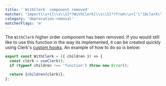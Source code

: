 ```yaml
---
title: '`WithClerk` component removed'
matcher: "import\\s+{[\\s\\S]*?WithClerk[\\s\\S]*?from\\s+['\"]@clerk\\/(?:nextjs|clerk-react)[\\s\\S]*?['\"]"
category: 'deprecation-removal'
matcherFlags: 'm'
---
```


The `WithClerk` higher order component has been removed. If you would still like to use this function in the way its implemented, it can be created quickly using Clerk's [custom hooks](https://clerk.com/docs/references/react/overview). An example of how to do so is below:

```js
export const WithClerk = ({ children }) => {
  const clerk = useClerk();
  if (typeof children !== 'function') throw new Error();

  return {children(clerk)};
};
```
